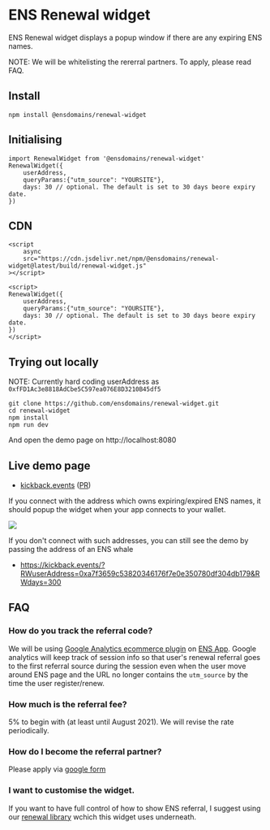 # ENS Renewal widget

ENS Renewal widget displays a popup window if there are any expiring ENS names.

NOTE: We will be whitelisting the rererral partners. To apply, please read FAQ.

## Install

```
npm install @ensdomains/renewal-widget
```

## Initialising


```
import RenewalWidget from '@ensdomains/renewal-widget'
RenewalWidget({
    userAddress,
    queryParams:{"utm_source": "YOURSITE"},
    days: 30 // optional. The default is set to 30 days beore expiry date.
})
```

## CDN

```
<script
    async
    src="https://cdn.jsdelivr.net/npm/@ensdomains/renewal-widget@latest/build/renewal-widget.js"
></script>

<script>
RenewalWidget({
    userAddress,
    queryParams:{"utm_source": "YOURSITE"},
    days: 30 // optional. The default is set to 30 days beore expiry date.
})
</script>
```

## Trying out locally

NOTE: Currently hard coding userAddress as `0xfFD1Ac3e8818AdCbe5C597ea076E8D3210B45df5`

```
git clone https://github.com/ensdomains/renewal-widget.git
cd renewal-widget
npm install
npm run dev
```

And open the demo page on http://localhost:8080

## Live demo page 

- [kickback.events](https://kickback.events) ([PR](https://github.com/wearekickback/app/pull/338/files))

If you connect with the address which owns expiring/expired ENS names, it should popup the widget when your app connects to your wallet.

![](https://i.ibb.co/dQ6nhxd/Screenshot-2020-05-11-at-10-30-06.png)

If you don't connect with such addresses, you can still see the demo by passing the address of an ENS whale 

- https://kickback.events/?RWuserAddress=0xa7f3659c53820346176f7e0e350780df304db179&RWdays=300


## FAQ

### How do you track the referral code?

We will be using [Google Analytics ecommerce plugin](https://developers.google.com/analytics/devguides/collection/analyticsjs/ecommerce) on [ENS App](https://app.ens.domains).
Google analytics will keep track of session info so that user's renewal referral goes to the first referral source during the session even when the user move around ENS page and the URL no longer contains the `utm_source` by the time the user register/renew.

### How much is the referral fee?

5% to begin with (at least until August 2021). We will revise the rate periodically.

### How do I become the referral partner?


Please apply via [google form](https://forms.gle/zCX5RH1aQ4RnTnAXA)

### I want to customise the widget.

If you want to have full control of how to show ENS referral, I suggest using our [renewal library](https://github.com/ensdomains/renewal) wchich this widget uses underneath.
